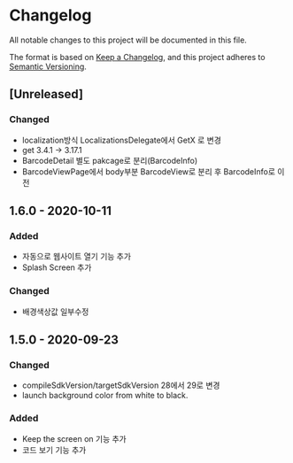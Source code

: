 # Changelog
All notable changes to this project will be documented in this file.

The format is based on [Keep a Changelog](https://keepachangelog.com/en/1.0.0/),
and this project adheres to [Semantic Versioning](https://semver.org/spec/v2.0.0.html).

## [Unreleased]
### Changed
- localization방식 LocalizationsDelegate에서 GetX 로 변경
- get 3.4.1 -> 3.17.1
- BarcodeDetail 별도 pakcage로 분리(BarcodeInfo)
- BarcodeViewPage에서 body부분 BarcodeView로 분리 후 BarcodeInfo로 이전

## 1.6.0 - 2020-10-11
### Added
- 자동으로 웹사이트 열기 기능 추가
- Splash Screen 추가

### Changed
- 배경색상값 일부수정

## 1.5.0 - 2020-09-23
### Changed
- compileSdkVersion/targetSdkVersion 28에서 29로 변경
- launch background color from white to black.

### Added
- Keep the screen on 기능 추가
- 코드 보기 기능 추가

[1.5.0]: https://github.com/smok95/jkqrcode-reader

